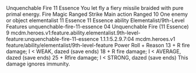 <ability>
  <name>Unquenchable Fire</name>
  <cost>11 Essence</cost>
  <flavor>You let fly a fiery missile braided with pure primal energy.</flavor>
  <keywords>
    <keyword>Fire</keyword>
    <keyword>Magic</keyword>
    <keyword>Ranged</keyword>
    <keyword>Strike</keyword>
  </keywords>
  <type>Main action</type>
  <distance>Ranged 10</distance>
  <target>One enemy or object</target>
  <metadata>
    <class>elementalist</class>
    <cost>11 Essence</cost>
    <cost_amount>11</cost_amount>
    <cost_resource>Essence</cost_resource>
    <feature_type>ability</feature_type>
    <file_dpath>Elementalist/9th-Level Features</file_dpath>
    <item_id>unquenchable-fire-11-essence</item_id>
    <item_index>04</item_index>
    <item_name>Unquenchable Fire (11 Essence)</item_name>
    <level>9</level>
    <scc>mcdm.heroes.v1:feature.ability.elementalist.9th-level-feature:unquenchable-fire-11-essence</scc>
    <scdc>1.1.1:5.2.9.7:04</scdc>
    <source>mcdm.heroes.v1</source>
    <type>feature/ability/elementalist/9th-level-feature</type>
  </metadata>
  <effects>
    <effect type="roll">
      <roll>Power Roll + Reason</roll>
      <t1>13 + R fire damage; I &lt; WEAK, dazed (save ends)</t1>
      <t2>18 + R fire damage; I &lt; AVERAGE, dazed (save ends)</t2>
      <t3>25 + Rfire damage; I &lt; STRONG, dazed (save ends)</t3>
    </effect>
    <effect type="mundane">This damage ignores immunity.</effect>
  </effects>
</ability>
